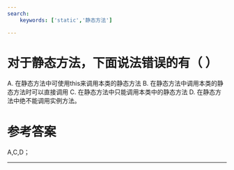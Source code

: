 ```yaml
---
search:
    keywords: ['static','静态方法']

---
```


# 对于静态方法，下面说法错误的有（ ）

A. 在静态方法中可使用this来调用本类的静态方法
B. 在静态方法中调用本类的静态方法时可以直接调用
C. 在静态方法中只能调用本类中的静态方法
D. 在静态方法中绝不能调用实例方法。


# 参考答案

A,C,D；


---
